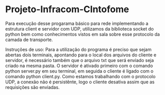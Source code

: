 # Projeto-Infracom-CIntofome

Para execução desse progarama básico para rede implementando a estrutura client e servidor com UDP, utilizamos da biblioteca socket do python bem como conhecimentos vistos em sala sobre esse protocolo da camada de transporte.

Instruções de uso: Para a utilização do programa é preciso que sejam abertas dois terminais, apontando para o local dos arquivos do cliente e servidor, é necessário também que o arquivo txt que será enviado seja criado na mesma pasta. 
O servidor é ativado primeiro com o comando python server.py em seu terminal, em seguida o cliente é ligado com o comando python client.py. Como estamos trabalhando com o protocolo UDP, a conexão não é persistênte, logo o cliente desativa assim que as requisições são enviadas.
